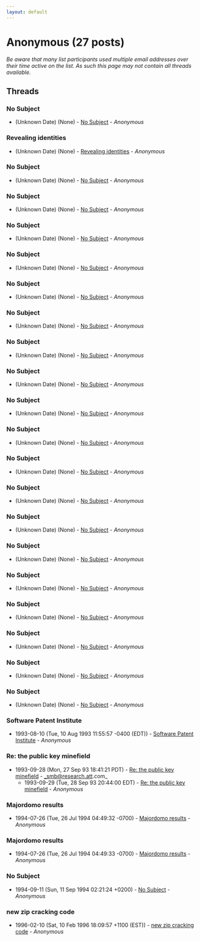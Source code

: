 ```yaml
---
layout: default
---
```


# Anonymous (27 posts)

_Be aware that many list participants used multiple email addresses over their time active on the list. As such this page may not contain all threads available._

## Threads

### No Subject
+ (Unknown Date) (None) - [No Subject](/archive/1992/unknown/cba8ba9750a87d9506d7c31f68e59a91be09e09ccecfff726ccc4bea94f33d02) - _Anonymous_

### Revealing identities
+ (Unknown Date) (None) - [Revealing identities](/archive/1993/unknown/9dacb08cf26e2a014e4bcbfe26aca87cdc10cfc20c5f84ef979371b927ec7d95) - _Anonymous_

### No Subject
+ (Unknown Date) (None) - [No Subject](/archive/1993/unknown/010f9e62b2f4c2b6fa44544e709e0492934d60f1f76a9493eb595d643bae074e) - _Anonymous_

### No Subject
+ (Unknown Date) (None) - [No Subject](/archive/1993/unknown/10f26c1c903bd0489d66ea7f933f234b3b790759f126fe5bccfacee5e565b412) - _Anonymous_

### No Subject
+ (Unknown Date) (None) - [No Subject](/archive/1993/unknown/c7c81b04241f0aebae065917d91cb5c7935e25516c87ae2c4225f879250f52b2) - _Anonymous_

### No Subject
+ (Unknown Date) (None) - [No Subject](/archive/1994/unknown/f1ccc60f45ecd37f72febec1ac584911a9fb48ff3cae021381a606878d1053e8) - _Anonymous_

### No Subject
+ (Unknown Date) (None) - [No Subject](/archive/1994/unknown/a132c9d7c861c5c70431f58cb4722ae96ce21cfad8d187532c29f570062ba37e) - _Anonymous_

### No Subject
+ (Unknown Date) (None) - [No Subject](/archive/1994/unknown/e7d8817c7a5d80b68b6d17e81681eea649249c8ab8296aba8fd5a4b344694a00) - _Anonymous_

### No Subject
+ (Unknown Date) (None) - [No Subject](/archive/1994/unknown/c95992eb1b870cf228bb6658236c61bc3a870822ebdd34eb6c53a5c56f179696) - _Anonymous_

### No Subject
+ (Unknown Date) (None) - [No Subject](/archive/1994/unknown/68cec6700f29982521d535dc10abd39d4e03d18d8a332eec7dbcbad6ec6d6eb9) - _Anonymous_

### No Subject
+ (Unknown Date) (None) - [No Subject](/archive/1994/unknown/1d90e2c8c9ada0e83bd030adffd55857255fc50c611c16af50b7498cbc3c95f8) - _Anonymous_

### No Subject
+ (Unknown Date) (None) - [No Subject](/archive/1994/unknown/3a5d4ef92112db0e375a74d27c5d4096228924909bf556d1bea3c1e54ec0d9dc) - _Anonymous_

### No Subject
+ (Unknown Date) (None) - [No Subject](/archive/1994/unknown/b62ab67a5fb51131bede06185a1117b658dbd5993cf2266ce967d6b1e003527a) - _Anonymous_

### No Subject
+ (Unknown Date) (None) - [No Subject](/archive/1995/unknown/68319eba27df98a012500ee7d22bac8f09754a3d4d685b8d461f512fb34d9aa7) - _Anonymous_

### No Subject
+ (Unknown Date) (None) - [No Subject](/archive/1995/unknown/02f478d842dc77b4d4dee2fdb6bfdf300882a957d3857b677f68a484ecf430f1) - _Anonymous_

### No Subject
+ (Unknown Date) (None) - [No Subject](/archive/1995/unknown/5f6a5d39e4f7fbb7d41a6f11a9339d479523063dd9592b215229b805e481a29c) - _Anonymous_

### No Subject
+ (Unknown Date) (None) - [No Subject](/archive/1995/unknown/dae43ef0dae850c1ddfa4ba7249d600adf3f6c382b552da7997f71007127efa5) - _Anonymous_

### No Subject
+ (Unknown Date) (None) - [No Subject](/archive/1995/unknown/2182f9050f2b47e175e83be5347f88c91f1e0801e275bc2c61356bacd55d5ef8) - _Anonymous_

### No Subject
+ (Unknown Date) (None) - [No Subject](/archive/1995/unknown/05fd74ca0431be02ae6058b6c2e93bcf1f6c7b48edcfa68a67f74aef5c6159a1) - _Anonymous_

### No Subject
+ (Unknown Date) (None) - [No Subject](/archive/1996/unknown/321930f59570009a682126b6b6d2dc16dee00be99feabf3ca8f984479862bc2d) - _Anonymous_

### No Subject
+ (Unknown Date) (None) - [No Subject](/archive/1996/unknown/1ff1722de832aac0dfc1fee95e8eac74a55bb2a3c6c8e23dcee270546af7902e) - _Anonymous_

### Software Patent Institute
+ 1993-08-10 (Tue, 10 Aug 1993 11:55:57 -0400 (EDT)) - [Software Patent Institute](/archive/1993/08/f3dacb34b22ee6d64c817ce04f2e5941293951f11fedbbce452f40625b7952ac) - _Anonymous_

### Re: the public key minefield
+ 1993-09-28 (Mon, 27 Sep 93 18:41:21 PDT) - [Re: the public key minefield](/archive/1993/09/a6ab88d917e69f50943cd394099ba779794f7a619204544daab917732331ed46) - _smb@research.att.com_
  + 1993-09-29 (Tue, 28 Sep 93 20:44:00 EDT) - [Re: the public key minefield](/archive/1993/09/68523866632029b08bf25ce28ffa63bb67d29ce45fcd3c49127464d8b33f50cf) - _Anonymous_

### Majordomo results
+ 1994-07-26 (Tue, 26 Jul 1994 04:49:32 -0700) - [Majordomo results](/archive/1994/07/1780e5bebba0e232100c079213db1c6cefe8720efa78fd3fc279328dc557d4c9) - _Anonymous_

### Majordomo results
+ 1994-07-26 (Tue, 26 Jul 1994 04:49:33 -0700) - [Majordomo results](/archive/1994/07/fd233461317d4b9e625b5362b66a437737e75fadc00faeeaa5ba9fd8ba31a0bb) - _Anonymous_

### No Subject
+ 1994-09-11 (Sun, 11 Sep 1994 02:21:24 +0200) - [No Subject](/archive/1994/09/8c07ec09013fa368c7d03500dfb2a3cfe8e227cbdccf6cbad0b186b920f7c5bd) - _Anonymous_

### new zip cracking code
+ 1996-02-10 (Sat, 10 Feb 1996 18:09:57 +1100 (EST)) - [new zip cracking code](/archive/1996/02/aa54da127487f957036042445fb27fcbbcf9ece809e025c5379daa0043747595) - _Anonymous_

